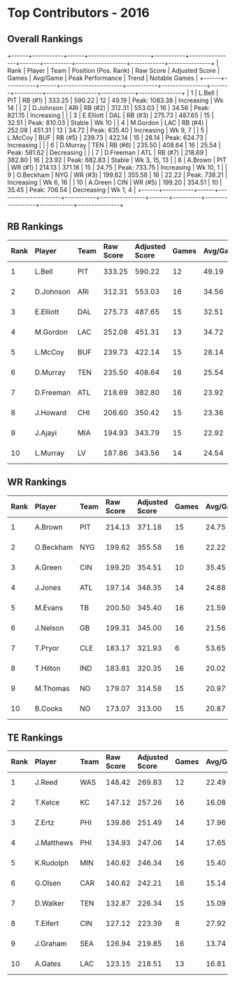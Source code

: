 # Top Contributors - 2016

## Overall Rankings

+------+-----------+------+----------------------+-----------+----------------+-------+----------+------------------+------------+---------------+
| Rank | Player    | Team | Position (Pos. Rank) | Raw Score | Adjusted Score | Games | Avg/Game | Peak Performance | Trend      | Notable Games |
+------+-----------+------+----------------------+-----------+----------------+-------+----------+------------------+------------+---------------+
| 1    | L.Bell    | PIT  | RB (#1)              | 333.25    | 590.22         | 12    | 49.19    | Peak: 1083.38    | Increasing | Wk 14         |
| 2    | D.Johnson | ARI  | RB (#2)              | 312.31    | 553.03         | 16    | 34.56    | Peak: 821.15     | Increasing |               |
| 3    | E.Elliott | DAL  | RB (#3)              | 275.73    | 487.65         | 15    | 32.51    | Peak: 810.03     | Stable     | Wk 10         |
| 4    | M.Gordon  | LAC  | RB (#4)              | 252.08    | 451.31         | 13    | 34.72    | Peak: 835.40     | Increasing | Wk 9, 7       |
| 5    | L.McCoy   | BUF  | RB (#5)              | 239.73    | 422.14         | 15    | 28.14    | Peak: 624.73     | Increasing |               |
| 6    | D.Murray  | TEN  | RB (#6)              | 235.50    | 408.64         | 16    | 25.54    | Peak: 581.62     | Decreasing |               |
| 7    | D.Freeman | ATL  | RB (#7)              | 218.69    | 382.80         | 16    | 23.92    | Peak: 682.83     | Stable     | Wk 3, 15, 13  |
| 8    | A.Brown   | PIT  | WR (#1)              | 214.13    | 371.18         | 15    | 24.75    | Peak: 733.75     | Increasing | Wk 10, 1      |
| 9    | O.Beckham | NYG  | WR (#3)              | 199.62    | 355.58         | 16    | 22.22    | Peak: 738.21     | Increasing | Wk 6, 16      |
| 10   | A.Green   | CIN  | WR (#5)              | 199.20    | 354.51         | 10    | 35.45    | Peak: 706.54     | Decreasing | Wk 1, 4       |
+------+-----------+------+----------------------+-----------+----------------+-------+----------+------------------+------------+---------------+

## RB Rankings

| Rank | Player    | Team | Raw Score | Adjusted Score | Games | Avg/Game | Peak Performance | Trend      | Notable Games |
| :----| :---------| :----| :---------| :--------------| :-----| :--------| :----------------| :----------| :-------------|
| 1    | L.Bell    | PIT  | 333.25    | 590.22         | 12    | 49.19    | Peak: 1083.38    | Increasing | Wk 14         |
| 2    | D.Johnson | ARI  | 312.31    | 553.03         | 16    | 34.56    | Peak: 821.15     | Increasing |               |
| 3    | E.Elliott | DAL  | 275.73    | 487.65         | 15    | 32.51    | Peak: 810.03     | Stable     | Wk 10         |
| 4    | M.Gordon  | LAC  | 252.08    | 451.31         | 13    | 34.72    | Peak: 835.40     | Increasing | Wk 9, 7       |
| 5    | L.McCoy   | BUF  | 239.73    | 422.14         | 15    | 28.14    | Peak: 624.73     | Increasing |               |
| 6    | D.Murray  | TEN  | 235.50    | 408.64         | 16    | 25.54    | Peak: 581.62     | Decreasing |               |
| 7    | D.Freeman | ATL  | 218.69    | 382.80         | 16    | 23.92    | Peak: 682.83     | Stable     | Wk 3, 15, 13  |
| 8    | J.Howard  | CHI  | 206.60    | 350.42         | 15    | 23.36    | Peak: 630.77     | Stable     |               |
| 9    | J.Ajayi   | MIA  | 194.93    | 343.79         | 15    | 22.92    | Peak: 787.26     | Decreasing |               |
| 10   | L.Murray  | LV   | 187.86    | 343.56         | 14    | 24.54    | Peak: 627.23     | Stable     |               |

## WR Rankings

| Rank | Player    | Team | Raw Score | Adjusted Score | Games | Avg/Game | Peak Performance | Trend      | Notable Games |
| :----| :---------| :----| :---------| :--------------| :-----| :--------| :----------------| :----------| :-------------|
| 1    | A.Brown   | PIT  | 214.13    | 371.18         | 15    | 24.75    | Peak: 733.75     | Increasing | Wk 10, 1      |
| 2    | O.Beckham | NYG  | 199.62    | 355.58         | 16    | 22.22    | Peak: 738.21     | Increasing | Wk 6, 16      |
| 3    | A.Green   | CIN  | 199.20    | 354.51         | 10    | 35.45    | Peak: 706.54     | Decreasing | Wk 1, 4       |
| 4    | J.Jones   | ATL  | 197.14    | 348.35         | 14    | 24.88    | Peak: 844.83     | Decreasing |               |
| 5    | M.Evans   | TB   | 200.50    | 345.40         | 16    | 21.59    | Peak: 618.51     | Decreasing |               |
| 6    | J.Nelson  | GB   | 199.31    | 345.00         | 16    | 21.56    | Peak: 603.09     | Increasing |               |
| 7    | T.Pryor   | CLE  | 183.17    | 321.93         | 6     | 53.65    | Peak: 610.81     | Stable     |               |
| 8    | T.Hilton  | IND  | 183.81    | 320.35         | 16    | 20.02    | Peak: 627.34     | Decreasing |               |
| 9    | M.Thomas  | NO   | 179.07    | 314.58         | 15    | 20.97    | Peak: 540.50     | Decreasing |               |
| 10   | B.Cooks   | NO   | 173.07    | 313.00         | 15    | 20.87    | Peak: 696.54     | Stable     |               |

## TE Rankings

| Rank | Player     | Team | Raw Score | Adjusted Score | Games | Avg/Game | Peak Performance | Trend      | Notable Games |
| :----| :----------| :----| :---------| :--------------| :-----| :--------| :----------------| :----------| :-------------|
| 1    | J.Reed     | WAS  | 148.42    | 269.83         | 12    | 22.49    | Peak: 543.45     | Decreasing |               |
| 2    | T.Kelce    | KC   | 147.12    | 257.26         | 16    | 16.08    | Peak: 532.53     | Increasing |               |
| 3    | Z.Ertz     | PHI  | 139.86    | 251.49         | 14    | 17.96    | Peak: 751.83     | Increasing |               |
| 4    | J.Matthews | PHI  | 134.93    | 247.06         | 14    | 17.65    | Peak: 487.77     | Decreasing |               |
| 5    | K.Rudolph  | MIN  | 140.62    | 246.34         | 16    | 15.40    | Peak: 501.65     | Increasing |               |
| 6    | G.Olsen    | CAR  | 140.62    | 242.21         | 16    | 15.14    | Peak: 554.55     | Decreasing |               |
| 7    | D.Walker   | TEN  | 132.87    | 226.34         | 15    | 15.09    | Peak: 422.54     | Stable     |               |
| 8    | T.Eifert   | CIN  | 127.12    | 223.39         | 8     | 27.92    | Peak: 482.90     | Stable     |               |
| 9    | J.Graham   | SEA  | 126.94    | 219.85         | 16    | 13.74    | Peak: 515.83     | Decreasing |               |
| 10   | A.Gates    | LAC  | 123.15    | 218.51         | 13    | 16.81    | Peak: 499.22     | Increasing |               |

